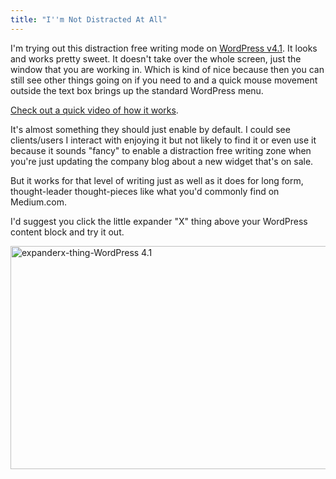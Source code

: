 ```yaml
---
title: "I''m Not Distracted At All"
---
```

<p>I'm trying out this distraction free writing mode on <a href="https://wordpress.org/news/2014/12/dinah/">WordPress v4.1</a>. It looks and works pretty sweet. It doesn't take over the whole screen, just the window that you are working in. Which is kind of nice because then you can still see other things going on if you need to and a quick mouse movement outside the text box brings up the standard WordPress menu.</p>
<p><a href="https://cl.ly/Z2sx" target="_blank">Check out a quick video of how it works</a>.</p>
<p>It's almost something they should just enable by default. I could see clients/users I interact with enjoying it but not likely to find it or even use it because it sounds "fancy" to enable a distraction free writing zone when you're just updating the company blog about a new widget that's on sale.</p>
<p>But it works for that level of writing just as well as it does for long form, thought-leader thought-pieces like what you'd commonly find on Medium.com.</p>
<p>I'd suggest you click the little expander "X" thing above your WordPress content block and try it out.</p>
<p><img src="https://chrisenns.com/wp-content/uploads/2014/12/expanderx-thing-WordPress-4.1-600x357.png" alt="expanderx-thing-WordPress 4.1" width="600" height="357" class="aligncenter size-large wp-image-22174" /></p>
